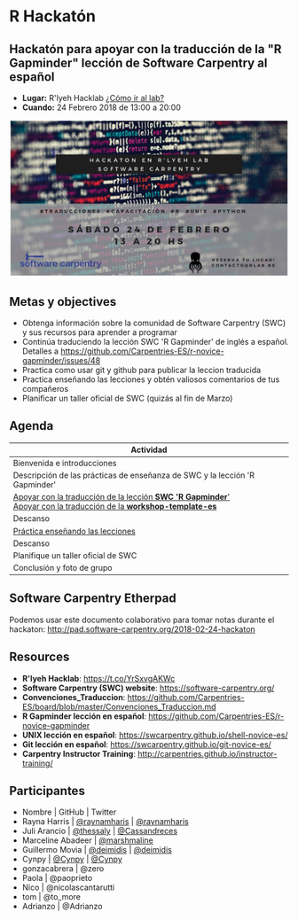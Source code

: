 # R Hackatón 
 
##  Hackatón para apoyar con la traducción de la "R Gapminder" lección de Software Carpentry al español

- **Lugar:** R'lyeh Hacklab [¿Cómo ir al lab?](https://wiki.rlab.be/doku.php?id=como-llegar)
- **Cuando:** 24 Febrero 2018 de 13:00 a 20:00

![](./img/hackaton.png)

## Metas y objectives
- Obtenga información sobre la comunidad de Software Carpentry (SWC) y sus recursos para aprender a programar
- Continúa traduciendo la lección SWC 'R Gapminder' de inglés a español. Detalles a https://github.com/Carpentries-ES/r-novice-gapminder/issues/48
- Practica como usar git y github para publicar la leccion traducida
- Practica enseñando las lecciones y obtén valiosos comentarios de tus compañeros
- Planificar un taller oficial de SWC (quizás al fin de Marzo)

## Agenda

| Actividad |
| --------- |
| Bienvenida e introducciones |
| Descripción de las prácticas de enseñanza de SWC y la lección 'R Gapminder' |
| [Apoyar con la traducción de la lección **SWC 'R Gapminder**'](https://github.com/Carpentries-ES/r-novice-gapminder/issues/48) <br> [Apoyar con la traducción de la **workshop-template-es**](https://github.com/Carpentries-ES/workshop-template-es/issues)|
| Descanso |
| [Práctica enseñando las lecciones](http://carpentries.github.io/instructor-training/11-practice-teaching/) |
| Descanso |
| Planifique un taller oficial de SWC |
| Conclusión y foto de grupo |

## Software Carpentry Etherpad
Podemos usar este documento colaborativo para tomar notas durante el hackaton: 
http://pad.software-carpentry.org/2018-02-24-hackaton

## Resources
- **R'lyeh Hacklab**: https://t.co/YrSxvgAKWc
- **Software Carpentry (SWC) website**: https://software-carpentry.org/
- **Convenciones_Traduccion**: https://github.com/Carpentries-ES/board/blob/master/Convenciones_Traduccion.md
- **R Gapminder lección en español**: https://github.com/Carpentries-ES/r-novice-gapminder
- **UNIX lección en español**: https://swcarpentry.github.io/shell-novice-es/
- **Git lección en español**: https://swcarpentry.github.io/git-novice-es/
- **Carpentry Instructor Training**: http://carpentries.github.io/instructor-training/

## Participantes
- Nombre | GitHub | Twitter
- Rayna Harris | [@raynamharis](https://github.com/raynamharris) | [@raynamharis](https://twitter.com/raynamharris)
- Juli Arancio | [@thessaly](https://github.com/thessaly) | [@Cassandreces](https://twitter.com/Cassandreces)
- Marceline Abadeer | [@marshmaline](https://github.com/marshmaline)
- Guillermo Movia | [@deimidis](https://github.com/deimidis) | [@deimidis](https://twitter.com/deimidis)
- Cynpy | [@Cynpy](https://github.com/cyncyncyn) | [@Cynpy](https://twitter.com/cynpy)
- gonzacabrera | @zero 
- Paola | @paoprieto
- Nico | @nicolascantarutti 
- tom | @to_more
- Adrianzo | @Adrianzo
